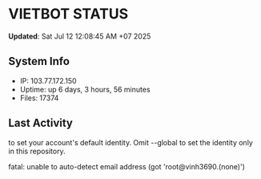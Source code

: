 # VIETBOT STATUS
**Updated**: Sat Jul 12 12:08:45 AM +07 2025

## System Info
- IP: 103.77.172.150
- Uptime: up 6 days, 3 hours, 56 minutes
- Files: 17374

## Last Activity

to set your account's default identity.
Omit --global to set the identity only in this repository.

fatal: unable to auto-detect email address (got 'root@vinh3690.(none)')
